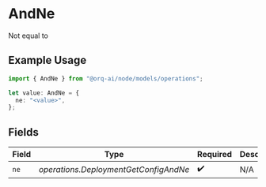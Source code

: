 # AndNe

Not equal to

## Example Usage

```typescript
import { AndNe } from "@orq-ai/node/models/operations";

let value: AndNe = {
  ne: "<value>",
};
```

## Fields

| Field                                 | Type                                  | Required                              | Description                           |
| ------------------------------------- | ------------------------------------- | ------------------------------------- | ------------------------------------- |
| `ne`                                  | *operations.DeploymentGetConfigAndNe* | :heavy_check_mark:                    | N/A                                   |